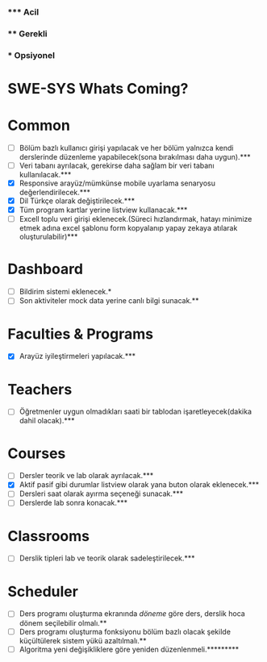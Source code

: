 ### *** Acil 
### **  Gerekli 
### *   Opsiyonel

# SWE-SYS Whats Coming?

# Common

- [ ]  Bölüm bazlı kullanıcı girişi yapılacak ve her bölüm yalnızca kendi derslerinde düzenleme yapabilecek(sona bırakılması daha uygun).***
- [ ]  Veri tabanı ayrılacak, gerekirse daha sağlam bir veri tabanı kullanılacak.***
- [x]  Responsive arayüz/mümkünse mobile uyarlama senaryosu değerlendirilecek.***
- [x]  Dil Türkçe olarak değiştirilecek.***
- [x]  Tüm program kartlar yerine listview kullanacak.***
- [ ]  Excell toplu veri girişi eklenecek.(Süreci hızlandırmak, hatayı minimize etmek adına excel şablonu form kopyalanıp yapay zekaya atılarak oluşturulabilir)***

# Dashboard

- [ ]  Bildirim sistemi eklenecek.*
- [ ]  Son aktiviteler mock data yerine canlı bilgi sunacak.**

# Faculties & Programs

- [x]  Arayüz iyileştirmeleri yapılacak.***

# Teachers

- [ ]  Öğretmenler uygun olmadıkları saati bir tablodan işaretleyecek(dakika dahil olacak).***

# Courses

- [ ]  Dersler teorik ve lab olarak ayrılacak.***
- [x]  Aktif pasif gibi durumlar listview olarak yana buton olarak eklenecek.***
- [ ]  Dersleri saat olarak ayırma seçeneği sunacak.***
- [ ]  Derslerde lab sonra konacak.***

# Classrooms

- [ ]  Derslik tipleri lab ve teorik olarak sadeleştirilecek.***

# Scheduler

- [ ]  Ders programı oluşturma ekranında _döneme_ göre ders, derslik hoca dönem seçilebilir olmalı.**
- [ ]  Ders programı oluşturma fonksiyonu bölüm bazlı olacak şekilde küçültülerek sistem yükü azaltılmalı.**
- [ ]  Algoritma yeni değişikliklere göre yeniden düzenlenmeli.*********
